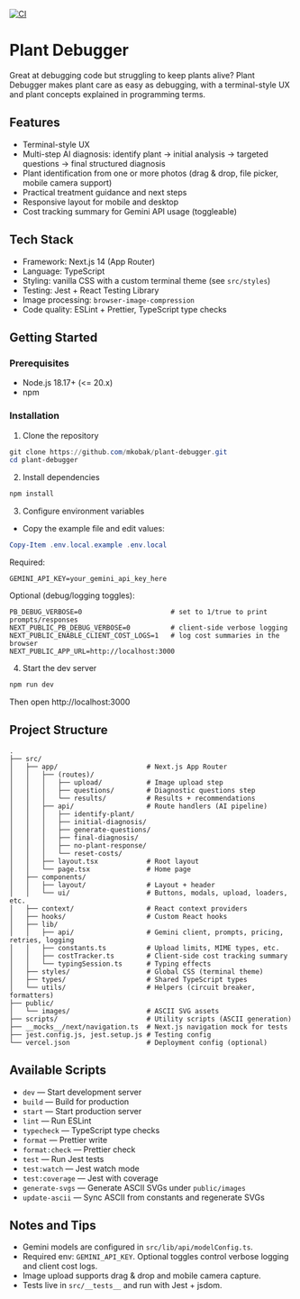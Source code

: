 [![CI](https://github.com/mkobak/plant-debugger/actions/workflows/ci.yml/badge.svg)](https://github.com/mkobak/plant-debugger/actions/workflows/ci.yml)

# Plant Debugger

Great at debugging code but struggling to keep plants alive?
Plant Debugger makes plant care as easy as debugging, with a terminal-style UX and plant concepts explained in programming terms.

## Features

- Terminal-style UX
- Multi-step AI diagnosis: identify plant → initial analysis → targeted questions → final structured diagnosis
- Plant identification from one or more photos (drag & drop, file picker, mobile camera support)
- Practical treatment guidance and next steps
- Responsive layout for mobile and desktop
- Cost tracking summary for Gemini API usage (toggleable)

## Tech Stack

- Framework: Next.js 14 (App Router)
- Language: TypeScript
- Styling: vanilla CSS with a custom terminal theme (see `src/styles`)
- Testing: Jest + React Testing Library
- Image processing: `browser-image-compression`
- Code quality: ESLint + Prettier, TypeScript type checks

## Getting Started

### Prerequisites

- Node.js 18.17+ (<= 20.x)
- npm

### Installation

1. Clone the repository

```powershell
git clone https://github.com/mkobak/plant-debugger.git
cd plant-debugger
```

2. Install dependencies

```powershell
npm install
```

3. Configure environment variables

- Copy the example file and edit values:

```powershell
Copy-Item .env.local.example .env.local
```

Required:

```
GEMINI_API_KEY=your_gemini_api_key_here
```

Optional (debug/logging toggles):

```
PB_DEBUG_VERBOSE=0                      # set to 1/true to print prompts/responses
NEXT_PUBLIC_PB_DEBUG_VERBOSE=0          # client-side verbose logging
NEXT_PUBLIC_ENABLE_CLIENT_COST_LOGS=1   # log cost summaries in the browser
NEXT_PUBLIC_APP_URL=http://localhost:3000
```

4. Start the dev server

```powershell
npm run dev
```

Then open http://localhost:3000

## Project Structure

```
.
├── src/
│   ├── app/                      # Next.js App Router
│   │   ├── (routes)/
│   │   │   ├── upload/           # Image upload step
│   │   │   ├── questions/        # Diagnostic questions step
│   │   │   └── results/          # Results + recommendations
│   │   ├── api/                  # Route handlers (AI pipeline)
│   │   │   ├── identify-plant/
│   │   │   ├── initial-diagnosis/
│   │   │   ├── generate-questions/
│   │   │   ├── final-diagnosis/
│   │   │   ├── no-plant-response/
│   │   │   └── reset-costs/
│   │   ├── layout.tsx            # Root layout
│   │   └── page.tsx              # Home page
│   ├── components/
│   │   ├── layout/               # Layout + header
│   │   └── ui/                   # Buttons, modals, upload, loaders, etc.
│   ├── context/                  # React context providers
│   ├── hooks/                    # Custom React hooks
│   ├── lib/
│   │   ├── api/                  # Gemini client, prompts, pricing, retries, logging
│   │   ├── constants.ts          # Upload limits, MIME types, etc.
│   │   ├── costTracker.ts        # Client-side cost tracking summary
│   │   └── typingSession.ts      # Typing effects
│   ├── styles/                   # Global CSS (terminal theme)
│   ├── types/                    # Shared TypeScript types
│   └── utils/                    # Helpers (circuit breaker, formatters)
├── public/
│   └── images/                   # ASCII SVG assets
├── scripts/                      # Utility scripts (ASCII generation)
├── __mocks__/next/navigation.ts  # Next.js navigation mock for tests
├── jest.config.js, jest.setup.js # Testing config
└── vercel.json                   # Deployment config (optional)
```

## Available Scripts

- `dev` — Start development server
- `build` — Build for production
- `start` — Start production server
- `lint` — Run ESLint
- `typecheck` — TypeScript type checks
- `format` — Prettier write
- `format:check` — Prettier check
- `test` — Run Jest tests
- `test:watch` — Jest watch mode
- `test:coverage` — Jest with coverage
- `generate-svgs` — Generate ASCII SVGs under `public/images`
- `update-ascii` — Sync ASCII from constants and regenerate SVGs

## Notes and Tips

- Gemini models are configured in `src/lib/api/modelConfig.ts`.
- Required env: `GEMINI_API_KEY`. Optional toggles control verbose logging and client cost logs.
- Image upload supports drag & drop and mobile camera capture.
- Tests live in `src/__tests__` and run with Jest + jsdom.
